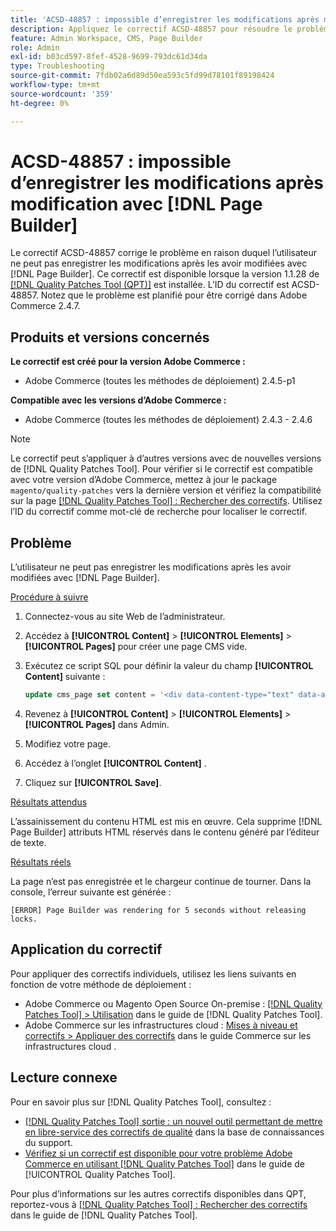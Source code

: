 ```yaml
---
title: 'ACSD-48857 : impossible d’enregistrer les modifications après modification avec  [!DNL Page Builder]'
description: Appliquez le correctif ACSD-48857 pour résoudre le problème d’Adobe Commerce en raison duquel l’utilisateur ne peut pas enregistrer les modifications après les avoir modifiées avec  [!DNL Page Builder].
feature: Admin Workspace, CMS, Page Builder
role: Admin
exl-id: b03cd597-8fef-4528-9699-793dc61d34da
type: Troubleshooting
source-git-commit: 7fdb02a6d89d50ea593c5fd99d78101f89198424
workflow-type: tm+mt
source-wordcount: '359'
ht-degree: 0%

---
```


# ACSD-48857 : impossible d’enregistrer les modifications après modification avec [!DNL Page Builder]

Le correctif ACSD-48857 corrige le problème en raison duquel l’utilisateur ne peut pas enregistrer les modifications après les avoir modifiées avec [!DNL Page Builder]. Ce correctif est disponible lorsque la version 1.1.28 de [[!DNL Quality Patches Tool (QPT)]](https://experienceleague.adobe.com/en/docs/commerce-operations/tools/quality-patches-tool/quality-patches-tool-to-self-serve-quality-patches) est installée. L’ID du correctif est ACSD-48857. Notez que le problème est planifié pour être corrigé dans Adobe Commerce 2.4.7.

## Produits et versions concernés

**Le correctif est créé pour la version Adobe Commerce :**

* Adobe Commerce (toutes les méthodes de déploiement) 2.4.5-p1

**Compatible avec les versions d’Adobe Commerce :**

* Adobe Commerce (toutes les méthodes de déploiement) 2.4.3 - 2.4.6

>[!NOTE]
>
>Le correctif peut s’appliquer à d’autres versions avec de nouvelles versions de [!DNL Quality Patches Tool]. Pour vérifier si le correctif est compatible avec votre version d’Adobe Commerce, mettez à jour le package `magento/quality-patches` vers la dernière version et vérifiez la compatibilité sur la page [[!DNL Quality Patches Tool] : Rechercher des correctifs](https://experienceleague.adobe.com/tools/commerce-quality-patches/index.html). Utilisez l’ID du correctif comme mot-clé de recherche pour localiser le correctif.

## Problème

L’utilisateur ne peut pas enregistrer les modifications après les avoir modifiées avec [!DNL Page Builder].

<u>Procédure à suivre</u>

1. Connectez-vous au site Web de l’administrateur.
1. Accédez à **[!UICONTROL Content]** > **[!UICONTROL Elements]** > **[!UICONTROL Pages]** pour créer une page CMS vide.
1. Exécutez ce script SQL pour définir la valeur du champ **[!UICONTROL Content]** suivante :

   ```SQL
   update cms_page set content = '<div data-content-type="text" data-appearance="default" data-element="main"><h4 style="text-align: center;" contenteditable="true" data-placeholder="Edit Heading Text" data-content-type="heading" data-appearance="default" data-element="main">THE RULES</h4></div>' where page_id=8;
   ```

1. Revenez à **[!UICONTROL Content]** > **[!UICONTROL Elements]** > **[!UICONTROL Pages]** dans Admin.
1. Modifiez votre page.
1. Accédez à l’onglet **[!UICONTROL Content]** .
1. Cliquez sur **[!UICONTROL Save]**.

<u>Résultats attendus</u>

L’assainissement du contenu HTML est mis en œuvre. Cela supprime [!DNL Page Builder] attributs HTML réservés dans le contenu généré par l’éditeur de texte.

<u>Résultats réels</u>

La page n’est pas enregistrée et le chargeur continue de tourner. Dans la console, l’erreur suivante est générée :

```
[ERROR] Page Builder was rendering for 5 seconds without releasing locks.
```

## Application du correctif

Pour appliquer des correctifs individuels, utilisez les liens suivants en fonction de votre méthode de déploiement :

* Adobe Commerce ou Magento Open Source On-premise : [[!DNL Quality Patches Tool] > Utilisation](/help/tools/quality-patches-tool/usage.md) dans le guide de [!DNL Quality Patches Tool].
* Adobe Commerce sur les infrastructures cloud : [Mises à niveau et correctifs > Appliquer des correctifs](https://experienceleague.adobe.com/docs/commerce-cloud-service/user-guide/develop/upgrade/apply-patches.html) dans le guide Commerce sur les infrastructures cloud .

## Lecture connexe

Pour en savoir plus sur [!DNL Quality Patches Tool], consultez :

* [[!DNL Quality Patches Tool] sortie : un nouvel outil permettant de mettre en libre-service des correctifs de qualité](https://experienceleague.adobe.com/en/docs/commerce-operations/tools/quality-patches-tool/quality-patches-tool-to-self-serve-quality-patches) dans la base de connaissances du support.
* [Vérifiez si un correctif est disponible pour votre problème Adobe Commerce en utilisant [!DNL Quality Patches Tool]](/help/tools/quality-patches-tool/patches-available-in-qpt/check-patch-for-magento-issue-with-magento-quality-patches.md) dans le guide de [!UICONTROL Quality Patches Tool].


Pour plus d’informations sur les autres correctifs disponibles dans QPT, reportez-vous à [[!DNL Quality Patches Tool] : Rechercher des correctifs](https://experienceleague.adobe.com/tools/commerce-quality-patches/index.html) dans le guide de [!DNL Quality Patches Tool].
